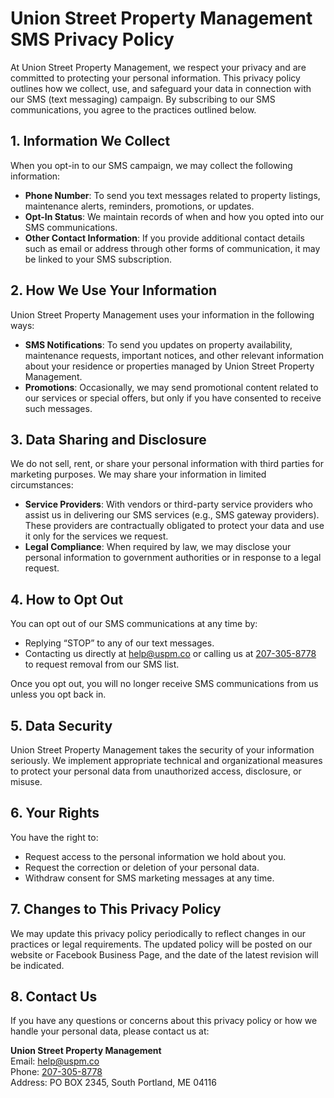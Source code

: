 # Union Street Property Management SMS Privacy Policy

At Union Street Property Management, we respect your privacy and are committed to protecting your personal information. This privacy policy outlines how we collect, use, and safeguard your data in connection with our SMS (text messaging) campaign. By subscribing to our SMS communications, you agree to the practices outlined below.

## 1. Information We Collect

When you opt-in to our SMS campaign, we may collect the following information:

- **Phone Number**: To send you text messages related to property listings, maintenance alerts, reminders, promotions, or updates.
- **Opt-In Status**: We maintain records of when and how you opted into our SMS communications.
- **Other Contact Information**: If you provide additional contact details such as email or address through other forms of communication, it may be linked to your SMS subscription.

## 2. How We Use Your Information

Union Street Property Management uses your information in the following ways:

- **SMS Notifications**: To send you updates on property availability, maintenance requests, important notices, and other relevant information about your residence or properties managed by Union Street Property Management.
- **Promotions**: Occasionally, we may send promotional content related to our services or special offers, but only if you have consented to receive such messages.

## 3. Data Sharing and Disclosure

We do not sell, rent, or share your personal information with third parties for marketing purposes. We may share your information in limited circumstances:

- **Service Providers**: With vendors or third-party service providers who assist us in delivering our SMS services (e.g., SMS gateway providers). These providers are contractually obligated to protect your data and use it only for the services we request.
- **Legal Compliance**: When required by law, we may disclose your personal information to government authorities or in response to a legal request.

## 4. How to Opt Out

You can opt out of our SMS communications at any time by:

- Replying “STOP” to any of our text messages.
- Contacting us directly at [help@uspm.co](mailto:help@uspm.co) or calling us at [207-305-8778](tel:+12073058778) to request removal from our SMS list.

Once you opt out, you will no longer receive SMS communications from us unless you opt back in.

## 5. Data Security

Union Street Property Management takes the security of your information seriously. We implement appropriate technical and organizational measures to protect your personal data from unauthorized access, disclosure, or misuse.

## 6. Your Rights

You have the right to:

- Request access to the personal information we hold about you.
- Request the correction or deletion of your personal data.
- Withdraw consent for SMS marketing messages at any time.

## 7. Changes to This Privacy Policy

We may update this privacy policy periodically to reflect changes in our practices or legal requirements. The updated policy will be posted on our website or Facebook Business Page, and the date of the latest revision will be indicated.

## 8. Contact Us

If you have any questions or concerns about this privacy policy or how we handle your personal data, please contact us at:

**Union Street Property Management**  
Email: [help@uspm.co](mailto:help@uspm.co)  
Phone: [207-305-8778](tel:+12073058778)  
Address: PO BOX 2345, South Portland, ME 04116
